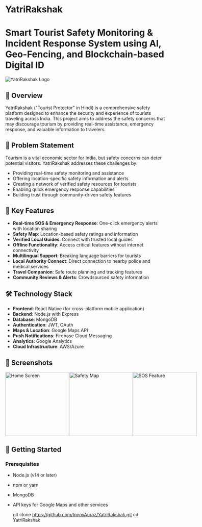 # YatriRakshak
# Smart Tourist Safety Monitoring & Incident Response System using Al, Geo-Fencing, and Blockchain-based Digital ID
![YatriRakshak Logo](https://via.placeholder.com/150?text=YatriRakshak)

## 🌟 Overview

YatriRakshak ("Tourist Protector" in Hindi) is a comprehensive safety platform designed to enhance the security and experience of tourists traveling across India. This project aims to address the safety concerns that may discourage tourism by providing real-time assistance, emergency response, and valuable information to travelers.

## 🎯 Problem Statement
Tourism is a vital economic sector for India, but safety concerns can deter potential visitors. YatriRakshak addresses these challenges by:

- Providing real-time safety monitoring and assistance
- Offering location-specific safety information and alerts
- Creating a network of verified safety resources for tourists
- Enabling quick emergency response capabilities
- Building trust through community-driven safety features

## 🔑 Key Features
- **Real-time SOS & Emergency Response**: One-click emergency alerts with location sharing
- **Safety Map**: Location-based safety ratings and information
- **Verified Local Guides**: Connect with trusted local guides
- **Offline Functionality**: Access critical features without internet connectivity
- **Multilingual Support**: Breaking language barriers for tourists
- **Local Authority Connect**: Direct connection to nearby police and medical services
- **Travel Companion**: Safe route planning and tracking features
- **Community Reviews & Alerts**: Crowdsourced safety information

## 🛠️ Technology Stack
- **Frontend**: React Native (for cross-platform mobile application)
- **Backend**: Node.js with Express
- **Database**: MongoDB
- **Authentication**: JWT, OAuth
- **Maps & Location**: Google Maps API
- **Push Notifications**: Firebase Cloud Messaging
- **Analytics**: Google Analytics
- **Cloud Infrastructure**: AWS/Azure

## 📱 Screenshots
<div style="display: flex; justify-content: space-between;">
    <img src="https://via.placeholder.com/200?text=Home+Screen" alt="Home Screen" width="200"/>
    <img src="https://via.placeholder.com/200?text=Safety+Map" alt="Safety Map" width="200"/>
    <img src="https://via.placeholder.com/200?text=SOS+Feature" alt="SOS Feature" width="200"/>
</div>

## 🚀 Getting Started
### Prerequisites
- Node.js (v14 or later)
- npm or yarn
- MongoDB
- API keys for Google Maps and other services

   git clone https://github.com/InnovAuraz/YatriRakshak.git
   cd YatriRakshak
